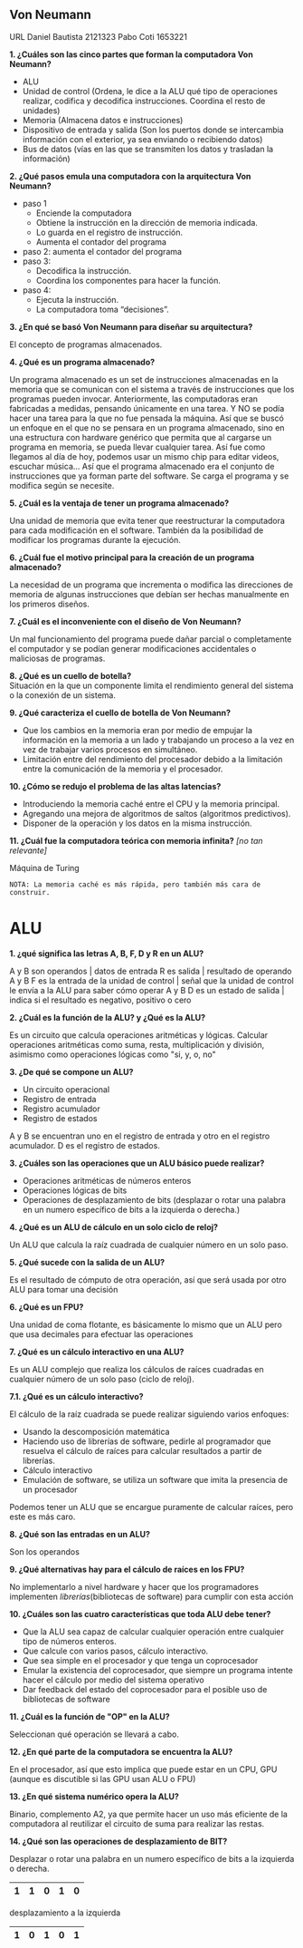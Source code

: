 ## Von Neumann

URL 
Daniel Bautista 2121323
Pabo Coti 1653221

**1. ¿Cuáles son las cinco partes que forman la computadora Von Neumann?**

- ALU
- Unidad de control  (Ordena, le dice a la ALU qué tipo de operaciones realizar, codifica y decodifica instrucciones. Coordina el resto de unidades)
- Memoria  (Almacena datos e instrucciones)
- Dispositivo de entrada y salida  (Son los puertos donde se intercambia información con el exterior, ya sea enviando o recibiendo datos)
- Bus de datos  (vías en las que se transmiten los datos y trasladan la información)

**2. ¿Qué pasos emula una computadora con la arquitectura Von Neumann?**

- paso 1
	- Enciende la computadora  
	- Obtiene la instrucción en la dirección de memoria indicada.  
	- Lo guarda en el registro de instrucción.  
	- Aumenta el contador del programa  
- paso 2: aumenta el contador del programa
- paso 3:
	- Decodifica la instrucción.  
	- Coordina los componentes para hacer la función.  
- paso 4:
	- Ejecuta la instrucción.  
	- La computadora toma “decisiones”.  

**3. ¿En qué se basó Von Neumann para diseñar su arquitectura?**

El concepto de programas almacenados.    

**4. ¿Qué es un programa almacenado?**  

Un programa almacenado es un set de instrucciones almacenadas en la memoria que se comunican con el sistema a través de instrucciones que los programas pueden invocar. 
	Anteriormente, las computadoras eran fabricadas a medidas, pensando únicamente en una tarea. Y NO se podía hacer una tarea para la que no fue pensada la máquina.
	Así que se buscó un enfoque en el que no se pensara en un programa almacenado, sino en una estructura con hardware genérico que permita que al cargarse un programa en memoria, se pueda llevar cualquier tarea.
	Así fue como llegamos al día de hoy, podemos usar un mismo chip para editar videos, escuchar música...
		Así que el programa almacenado era el conjunto de instrucciones que ya forman parte del software. Se carga el programa y se modifica según se necesite.
   
**5. ¿Cuál es la ventaja de tener un programa almacenado?**  

Una unidad de memoria que evita tener que reestructurar la computadora para cada modificación en el software. También da la posibilidad de modificar los programas durante la ejecución.  

**6. ¿Cuál fue el motivo principal para la creación de un programa almacenado?**  

La necesidad de un programa que incrementa o modifica las direcciones de memoria de algunas instrucciones que debían ser hechas manualmente en los primeros diseños.  

**7. ¿Cuál es el inconveniente con el diseño de Von Neumann?**

Un mal funcionamiento del programa puede dañar parcial o completamente el computador y se podían generar modificaciones accidentales o maliciosas de programas.  

**8. ¿Qué es un cuello de botella?**  
Situación en la que un componente limita el rendimiento general del sistema o la conexión de un sistema.  

**9. ¿Qué caracteriza el cuello de botella de Von Neumann?**  

- Que los cambios en la memoria eran por medio de empujar la información en la memoria a un lado y trabajando un proceso a la vez en vez de trabajar varios procesos en simultáneo.  
- Limitación entre del rendimiento del procesador debido a la limitación entre la comunicación de la memoria y el procesador.

**10. ¿Cómo se redujo el problema de las altas latencias?**  
- Introduciendo la memoria caché entre el CPU y la memoria principal.  
- Agregando una mejora de algoritmos de saltos (algoritmos predictivos).
- Disponer de la operación y los datos en la misma instrucción.

**11.  ¿Cuál fue la computadora teórica con memoria infinita?** *\[no tan relevante\]*

Máquina de Turing

`NOTA: La memoria caché es más rápida, pero también más cara de construir.`
# ALU

**1. ¿qué significa las letras A, B, F, D y R en un ALU?**

A y B son operandos | datos de entrada
R es salida | resultado de operando A y B
F es la entrada de la unidad de control | señal que la unidad de control le envía a la ALU para saber cómo operar A y B
D es un estado de salida | indica si el resultado es negativo, positivo o cero

**2. ¿Cuál es la función de la ALU? y ¿Qué es la ALU?**

Es un circuito que calcula operaciones aritméticas y lógicas.
Calcular operaciones aritméticas como suma, resta, multiplicación y división, asimismo como operaciones lógicas como "si, y, o, no"

**3. ¿De qué se compone un ALU?**

- Un circuito operacional
- Registro de entrada
- Registro acumulador
- Registro de estados

A y B se encuentran uno en el registro de entrada y otro en el registro acumulador. D es el registro de estados.

**3. ¿Cuáles son las operaciones que un ALU básico puede realizar?**

- Operaciones aritméticas de números enteros
- Operaciones lógicas de bits
- Operaciones de desplazamiento de bits (desplazar o rotar una palabra en un numero específico de bits a la izquierda o derecha.)

**4. ¿Qué es un ALU de cálculo en un solo ciclo de reloj?**

Un ALU que calcula la raíz cuadrada de cualquier número en un solo paso.

**5. ¿Qué sucede con la salida de un ALU?**

Es el resultado de cómputo de otra operación, así que será usada por otro ALU para tomar una decisión

**6. ¿Qué es un FPU?**

Una unidad de coma flotante, es básicamente lo mismo que un ALU pero que usa decimales para efectuar las operaciones

**7. ¿Qué es un cálculo interactivo en una ALU?**

Es un ALU complejo que realiza los cálculos de raíces cuadradas en cualquier número de un solo paso (ciclo de reloj).

**7.1. ¿Qué es un cálculo interactivo?**

El cálculo de la raíz cuadrada se puede realizar siguiendo varios enfoques:
- Usando la descomposición matemática
- Haciendo uso de librerías de software, pedirle al programador que resuelva el cálculo de raíces para calcular resultados a partir de librerías.
- Cálculo interactivo
- Emulación de software, se utiliza un software que imita la presencia de un procesador

Podemos tener un ALU que se encargue puramente de calcular raíces, pero este es más caro.
 

**8. ¿Qué son las entradas en un ALU?**

Son los operandos

**9. ¿Qué alternativas hay para el cálculo de raíces en los FPU?**

No implementarlo a nivel hardware y hacer que los programadores implementen _librerías_(bibliotecas de software) para cumplir con esta acción 

**10. ¿Cuáles son las cuatro características que toda ALU debe tener?**

- Que la ALU sea capaz de calcular cualquier operación entre cualquier tipo de números enteros.
- Que calcule con varios pasos, cálculo interactivo.
- Que sea simple en el procesador y que tenga un coprocesador
- Emular la existencia del coprocesador, que siempre un programa intente hacer el cálculo por medio del sistema operativo
- Dar feedback del estado del coprocesador para el posible uso de bibliotecas de software

 **11. ¿Cuál es la función de "OP" en la ALU?**
 
Seleccionan qué operación se llevará a cabo.

 **12. ¿En qué parte de la computadora se encuentra la ALU?**

En el procesador, así que esto implica que puede estar en un CPU, GPU (aunque es discutible si las GPU usan ALU o FPU)

**13.  ¿En qué sistema numérico opera la ALU?**

Binario, complemento A2, ya que permite hacer un uso más eficiente de la computadora al reutilizar el circuito de suma para realizar las restas.

**14.  ¿Qué son las operaciones de desplazamiento de BIT?**

Desplazar o rotar una palabra en un numero específico de bits a la izquierda o derecha.

|1| 1| 0| 1| 0|
| -| -| -| -| -|

desplazamiento a la izquierda

|1| 0| 1| 0| 1|
| -| -| -| -| -|

